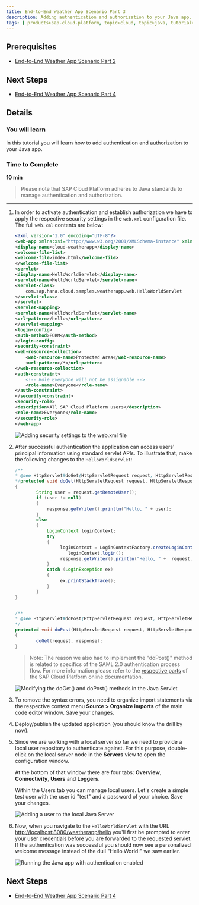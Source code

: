 ```yaml
---
title: End-to-End Weather App Scenario Part 3
description: Adding authentication and authorization to your Java app.
tags: [ products>sap-cloud-platform, topic>cloud, topic>java, tutorial>intermediate]
---
```


## Prerequisites  
 - [End-to-End Weather App Scenario Part 2](http://www.sap.com/developer/tutorials/hcp-java-weatherapp-part2.html)

## Next Steps
 - [End-to-End Weather App Scenario Part 4](http://www.sap.com/developer/tutorials/hcp-java-weatherapp-part4.html)

## Details
### You will learn  
In this tutorial you will learn how to add authentication and authorization to your Java app.

### Time to Complete
**10 min**

 >Please note that SAP Cloud Platform adheres to Java standards to manage authentication and authorization.

---

1. In order to activate authentication and establish authorization we have to apply the respective security settings in the `web.xml` configuration file. The full `web.xml` contents are below:

    ```xml
    <?xml version="1.0" encoding="UTF-8"?>
    <web-app xmlns:xsi="http://www.w3.org/2001/XMLSchema-instance" xmlns="http://java.sun.com/xml/ns/javaee" xsi:schemaLocation="http://java.sun.com/xml/ns/javaee http://java.sun.com/xml/ns/javaee/web-app_2_5.xsd" id="WebApp_ID" version="2.5">
    <display-name>cloud-weatherapp</display-name>
    <welcome-file-list>
    <welcome-file>index.html</welcome-file>
    </welcome-file-list>
    <servlet>
    <display-name>HelloWorldServlet</display-name>
    <servlet-name>HelloWorldServlet</servlet-name>
    <servlet-class>
        com.sap.hana.cloud.samples.weatherapp.web.HelloWorldServlet
    </servlet-class>
    </servlet>
    <servlet-mapping>
    <servlet-name>HelloWorldServlet</servlet-name>
    <url-pattern>/hello</url-pattern>
    </servlet-mapping>
    <login-config>
    <auth-method>FORM</auth-method>
    </login-config>
    <security-constraint>
    <web-resource-collection>
        <web-resource-name>Protected Area</web-resource-name>
        <url-pattern>/*</url-pattern>
    </web-resource-collection>
    <auth-constraint>
        <!-- Role Everyone will not be assignable -->
        <role-name>Everyone</role-name>
    </auth-constraint>
    </security-constraint>
    <security-role>
    <description>All SAP Cloud Platform users</description>
    <role-name>Everyone</role-name>
    </security-role>
    </web-app>
    ```

    ![Adding security settings to the web.xml file](https://raw.githubusercontent.com/SAPDocuments/Tutorials/master/tutorials/hcp-java-weatherapp-part3/e2e_03-1.png)

2. After successful authentication the application can access users' principal information using standard servlet APIs. To illustrate that, make the following changes to the `HelloWorldServlet`:

    ```java
    /**
    * @see HttpServlet#doGet(HttpServletRequest request, HttpServletResponse response)
    */protected void doGet(HttpServletRequest request, HttpServletResponse response) throws ServletException, IOException
    {
    	    String user = request.getRemoteUser();
    	    if (user != null)
    	    {
    	        response.getWriter().println("Hello, " + user);
    	    }
    	    else
    	    {
    	        LoginContext loginContext;
    		    try
    	        {
    	             loginContext = LoginContextFactory.createLoginContext("FORM");
    			 		loginContext.login();
    	             response.getWriter().println("Hello, " +  request.getRemoteUser());
    	        }
    	        catch (LoginException ex)
    	        {
    	             ex.printStackTrace();
    		    }
    	    }
    }


    /**
    * @see HttpServlet#doPost(HttpServletRequest request, HttpServletResponse response)
    */
    protected void doPost(HttpServletRequest request, HttpServletResponse response) throws ServletException, IOException
    {
    		doGet(request, response);
    }
    ```

    >Note: The reason we also had to implement the "doPost()" method is related to specifics of the SAML 2.0 authentication process  flow. For more information please refer to the [respective parts](https://help.hana.ondemand.com/help/frameset.htm?e637f62abb571014857cb0232adc43a7.html) of the SAP Cloud Platform online documentation.

    ![Modifying the doGet() and doPost() methods in the Java Servlet](https://raw.githubusercontent.com/SAPDocuments/Tutorials/master/tutorials/hcp-java-weatherapp-part3/e2e_03-2.png)


3. To remove the syntax errors, you need to organize import statements via the respective context menu **Source > Organize imports** of the main code editor window. Save your changes.

4. Deploy/publish the updated application (you should know the drill by now).

5. Since we are working with a local server so far we need to provide a local user repository to authenticate against. For this purpose, double-click on the local server node in the **Servers** view to open the configuration window.

    At the bottom of that window there are four tabs: **Overview**, **Connectivity**, **Users** and **Loggers**.

    Within the Users tab you can manage local users. Let's create a simple test user with the user id "test" and a password of your choice. Save your changes.

    ![Adding a user to the local Java Server](https://raw.githubusercontent.com/SAPDocuments/Tutorials/master/tutorials/hcp-java-weatherapp-part3/e2e_03-5.png)

6. Now, when you navigate to the `HelloWorldServlet` with the URL <http://localhost:8080/weatherapp/hello> you'll first be prompted to enter your user credentials before you are forwarded to the requested servlet. If the authentication was successful you should now see a personalized welcome message instead of the dull "Hello World!" we saw earlier.

    ![Running the Java app with authentication enabled](https://raw.githubusercontent.com/SAPDocuments/Tutorials/master/tutorials/hcp-java-weatherapp-part3/e2e_03-6.png)


## Next Steps
 - [End-to-End Weather App Scenario Part 4](http://www.sap.com/developer/tutorials/hcp-java-weatherapp-part4.html)
